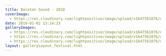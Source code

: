 ```yaml
---
title: Balaton Sound - 2018
coverImage:
  - https://res.cloudinary.com/lightpositive/image/upload/v1647561076/uploads/Balaton%20Sound%20-%202018/bs2.jpg
date: 2019-01-02 13:14:23
galleryImages: 
  - https://res.cloudinary.com/lightpositive/image/upload/v1647561076/uploads/Balaton%20Sound%20-%202018/bs-1.jpg
  - https://res.cloudinary.com/lightpositive/image/upload/v1647561076/uploads/Balaton%20Sound%20-%202018/bs1.jpg
  - https://res.cloudinary.com/lightpositive/image/upload/v1647561076/uploads/Balaton%20Sound%20-%202018/bs2.jpg
layout: galleryLayout_festival.html
---
```

